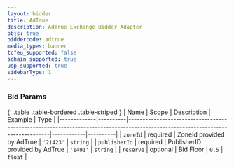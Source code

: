 ```yaml
---
layout: bidder
title: AdTrue
description: AdTrue Exchange Bidder Adapter
pbjs: true
biddercode: adtrue
media_types: banner
tcfeu_supported: false
schain_supported: true
usp_supported: true
sidebarType: 1
---
```



### Bid Params

{: .table .table-bordered .table-striped }
| Name        | Scope    | Description                                                                                                                    | Example    | Type     |
|-------------|----------|--------------------------------------------------------------------------------------------------------------------------------|------------|----------|
| `zoneId`    | required | ZoneId provided by AdTrue                                                                                         | `'21423'` | `string` |
| `publisherId`    | required | PublisherID provided by AdTrue                                                                                         | `'1491'` | `string` |
| `reserve`    | optional | Bid Floor                                                                                         | `0.5` | `float` |
